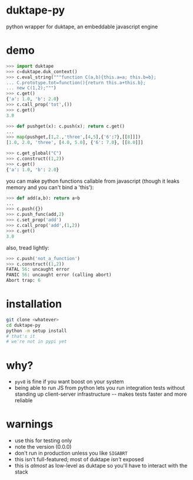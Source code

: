 duktape-py
==========
python wrapper for duktape, an embeddable javascript engine

# demo
```python
>>> import duktape
>>> c=duktape.duk_context()
>>> c.eval_string("""function C(a,b){this.a=a; this.b=b};
... C.prototype.tot=function(){return this.a+this.b};
... new C(1,2);""")
>>> c.get()
{'a': 1.0, 'b': 2.0}
>>> c.call_prop('tot',())
>>> c.get()
3.0
```

```python
>>> def pushget(x): c.push(x); return c.get()
... 
>>> map(pushget,[1,2.,'three',[4,5],{'6':7},[[8]]])
[1.0, 2.0, 'three', [4.0, 5.0], {'6': 7.0}, [[8.0]]]
```

```python
>>> c.get_global("C")
>>> c.construct((1,2))
>>> c.get()
{'a': 1.0, 'b': 2.0}
```

you can make python functions callable from javascript (though it leaks memory and you can't bind a 'this'):

```python
>>> def add(a,b): return a+b
... 
>>> c.push({})
>>> c.push_func(add,2)
>>> c.set_prop('add')
>>> c.call_prop('add',(1,2))
>>> c.get()
3.0
```

also, tread lightly:

```python
>>> c.push('not_a_function')
>>> c.construct((1,2))
FATAL 56: uncaught error
PANIC 56: uncaught error (calling abort)
Abort trap: 6
```

# installation
```bash
git clone <whatever>
cd duktape-py
python -m setup install
# that's it
# we're not in pypi yet
```

# why?
* `pyv8` is fine if you want boost on your system
* being able to run JS from python lets you run integration tests without standing up client-server infrastructure -- makes tests faster and more reliable

# warnings
* use this for testing only
* note the version (0.0.0)
* don't run in production unless you like `SIGABRT` 
* this isn't full-featured; most of duktape *isn't* exposed 
* this is *almost* as low-level as duktape so you'll have to interact with the stack
